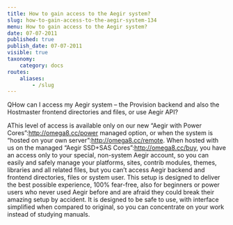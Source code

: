 ```yaml
---
title: How to gain access to the Aegir system?
slug: how-to-gain-access-to-the-aegir-system-134
menu: How to gain access to the Aegir system?
date: 07-07-2011
published: true
publish_date: 07-07-2011
visible: true
taxonomy:
    category: docs
routes:
    aliases:
        - /slug
---
```


<a name="info-q"></a>

QHow can I access my Aegir system – the Provision backend and also the Hostmaster frontend directories and files, or use Aegir API?

<a name="info-a"></a>

AThis level of access is available only on our new “Aegir with Power Cores”:http://omega8.cc/power managed option, or when the system is “hosted on your own server”:http://omega8.cc/remote. When hosted with us on the managed “Aegir SSD+SAS Cores”:http://omega8.cc/buy, you have an access only to your special, non-system Aegir account, so you can easily and safely manage your platforms, sites, contrib modules, themes, libraries and all related files, but you can’t access Aegir backend and frontend directories, files or system user. This setup is designed to deliver the best possible experience, 100% fear-free, also for beginners or power users who never used Aegir before and are afraid they could break their amazing setup by accident. It is designed to be safe to use, with interface simplified when compared to original, so you can concentrate on your work instead of studying manuals.